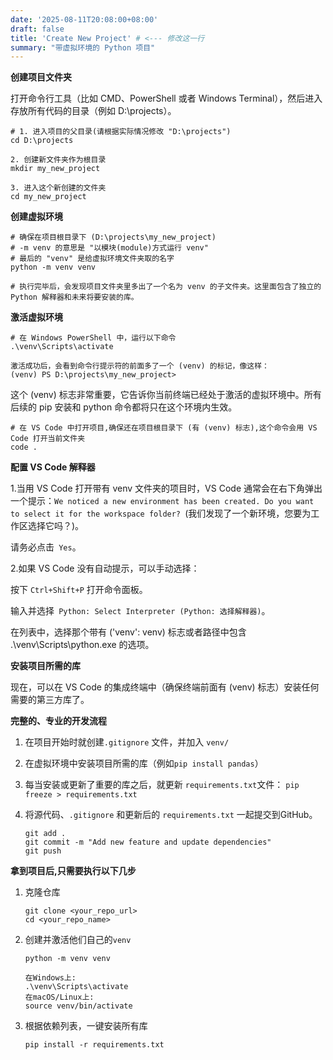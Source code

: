 ```yaml
---
date: '2025-08-11T20:08:00+08:00'
draft: false
title: 'Create New Project' # <--- 修改这一行
summary: "带虚拟环境的 Python 项目"
---
```



**创建项目文件夹**

打开命令行工具（比如 CMD、PowerShell 或者 Windows Terminal），然后进入存放所有代码的目录（例如 D:\projects）。

```
# 1. 进入项目的父目录(请根据实际情况修改 "D:\projects")
cd D:\projects

2. 创建新文件夹作为根目录
mkdir my_new_project

3. 进入这个新创建的文件夹
cd my_new_project
```


**创建虚拟环境**

```
# 确保在项目根目录下 (D:\projects\my_new_project)
# -m venv 的意思是 "以模块(module)方式运行 venv"
# 最后的 "venv" 是给虚拟环境文件夹取的名字
python -m venv venv

# 执行完毕后，会发现项目文件夹里多出了一个名为 venv 的子文件夹。这里面包含了独立的 Python 解释器和未来将要安装的库。
```

**激活虚拟环境**
```
# 在 Windows PowerShell 中，运行以下命令
.\venv\Scripts\activate
```
```
激活成功后，会看到命令行提示符的前面多了一个 (venv) 的标记，像这样：
(venv) PS D:\projects\my_new_project>
```
这个 (venv) 标志非常重要，它告诉你当前终端已经处于激活的虚拟环境中。所有后续的 pip 安装和 python 命令都将只在这个环境内生效。
```
# 在 VS Code 中打开项目,确保还在项目根目录下 (有 (venv) 标志),这个命令会用 VS Code 打开当前文件夹
code .
``` 

**配置 VS Code 解释器**

1.当用 VS Code 打开带有 venv 文件夹的项目时，VS Code 通常会在右下角弹出一个提示：```We noticed a new environment has been created. Do you want to select it for the workspace folder? ```(我们发现了一个新环境，您要为工作区选择它吗？)。

请务必点击``` Yes```。

2.如果 VS Code 没有自动提示，可以手动选择：

按下 ```Ctrl+Shift+P``` 打开命令面板。

输入并选择``` Python: Select Interpreter (Python: 选择解释器)```。

在列表中，选择那个带有 ('venv': venv) 标志或者路径中包含 .\venv\Scripts\python.exe 的选项。

**安装项目所需的库**

现在，可以在 VS Code 的集成终端中（确保终端前面有 (venv) 标志）安装任何需要的第三方库了。

**完整的、专业的开发流程**
1. 在项目开始时就创建```.gitignore``` 文件，并加入 ```venv/```
2. 在虚拟环境中安装项目所需的库（例如```pip install pandas```）
3. 每当安装或更新了重要的库之后，就更新 ```requirements.txt```文件：
```pip freeze > requirements.txt```
1. 将源代码、```.gitignore``` 和更新后的 ```requirements.txt``` 一起提交到GitHub。

     ```
    git add .
    git commit -m "Add new feature and update dependencies"
    git push
    ```
**拿到项目后,只需要执行以下几步**

 1. 克隆仓库
    ```
    git clone <your_repo_url>
    cd <your_repo_name>
    ```
1. 创建并激活他们自己的```venv```
   ```
   python -m venv venv
   ```
   ```
   在Windows上:
   .\venv\Scripts\activate
   在macOS/Linux上:
   source venv/bin/activate
   ```
2. 根据依赖列表，一键安装所有库
   ```
   pip install -r requirements.txt
   ```